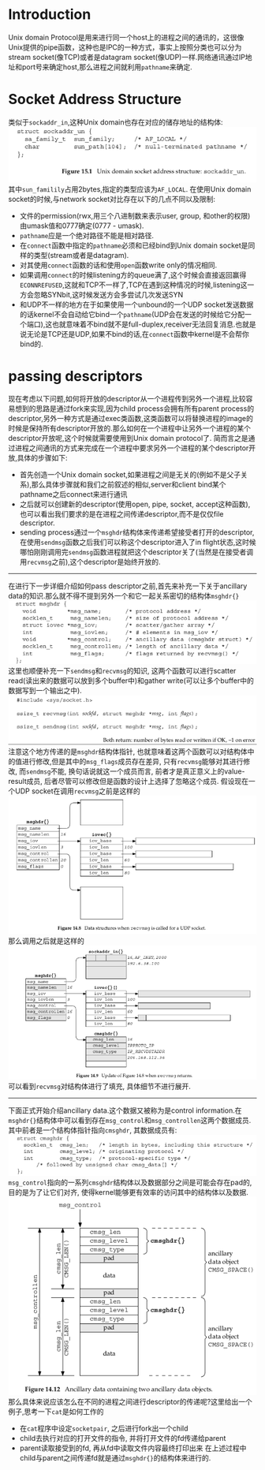 # Introduction
Unix domain Protocol是用来进行同一个host上的进程之间的通讯的，这很像Unix提供的pipe函数，这种也是IPC的一种方式，事实上按照分类也可以分为stream socket(像TCP)或者是datagram socket(像UDP)一样.网络通讯通过IP地址和port号来确定host,那么进程之间就利用`pathname`来确定.
# Socket Address Structure
类似于`sockaddr_in`,这种Unix domain也存在对应的储存地址的结构体:
![](image/2022-04-07-17-45-26.png)
其中`sun_familily`占用2bytes,指定的类型应该为`AF_LOCAL`.
在使用Unix domain socket的时候,与network socket对比存在以下的几点不同以及限制:
- 文件的permission(rwx,用三个八进制数来表示user, group, 和other的权限)由umask值和0777确定(0777 - umask).
- `pathname`应是一个绝对路径不能是相对路径.
- 在`connect`函数中指定的`pathname`必须和已经bind到Unix domain socket是同样的类型(stream或者是datagram).
- 对其使用`connect`函数的话和使用`open`函数write only的情况相同.
- 如果调用`connect`的时候listening方的queue满了,这个时候会直接返回赢得`ECONNREFUSED`,这就和TCP不一样了,TCP在遇到这种情况的时候,listening这一方会忽略SYNbit,这时候发送方会多尝试几次发送SYN
- 和UDP不一样的地方在于如果使用一个unbound的一个UDP socket发送数据的话kernel不会自动给它bind一个`pathname`(UDP会在发送的时候给它分配一个端口),这也就意味着不bind就不是full-duplex,receiver无法回复消息.也就是说无论是TCP还是UDP,如果不bind的话,在`connect`函数中kernel是不会帮你bind的.
# passing descriptors
现在考虑以下问题,如何将开放的descriptor从一个进程传到另外一个进程,比较容易想到的思路是通过fork来实现,因为child process会拥有所有parent process的descriptor,另外一种方式是通过exec类函数,这类函数可以将替换进程的image的时候是保持所有descriptor开放的.那么如何在一个进程中让另外一个进程的某个descriptor开放呢,这个时候就需要使用到Unix domain protocol了.
简而言之是通过进程之间通讯的方式来完成在一个进程中要求另外一个进程的某个descriptor开放,具体的步骤如下:
- 首先创造一个Unix domain socket,如果进程之间是无关的(例如不是父子关系),那么具体步骤就和我们之前叙述的相似,server和client bind某个pathname之后connect来进行通讯
- 之后就可以创建新的descriptor(使用open, pipe, socket, accept这种函数),也可以看出我们要求的是在进程之间传递descriptor,而不是仅仅file descriptor.
- sending process通过一个`msghdr`结构体来传递希望接受者打开的descriptor, 在使用`sendmsg`函数之后我们可以称这个descriptor进入了in flight状态,这时候哪怕刚刚调用完`sendmsg`函数进程就把这个descriptor关了(当然是在接受者调用`recvmsg`之前),这个descriptor是始终开放的.
---
在进行下一步详细介绍如何pass descriptor之前,首先来补充一下关于ancillary data的知识.那么就不得不提到另外一个和它一起关系密切的结构体`msghdr{}`
![](image/2022-04-09-16-15-31.png)
这里也顺便补充一下`sendmsg`和`recvmsg`的知识, 这两个函数可以进行scatter read(读出来的数据可以放到多个buffer中)和gather write(可以让多个buffer中的数据写到一个输出之中).
![](image/2022-04-09-16-20-10.png)
注意这个地方传递的是`msghdr`结构体指针, 也就意味着这两个函数可以对结构体中的值进行修改,但是其中的`msg_flags`成员存在差异, 只有`recvmsg`能够对其进行修改, 而`sendmsg`不能, 换句话说就这一个成员而言, 前者才是真正意义上的value-result成员, 后者尽管可以修改但是函数的设计上选择了忽略这个成员.
假设现在一个UDP socket在调用`recvmsg`之前是这样的
![](image/2022-04-09-16-24-03.png)
那么调用之后就是这样的
![](image/2022-04-09-16-24-51.png)
可以看到`recvmsg`对结构体进行了填充, 具体细节不进行展开.

---
下面正式开始介绍ancillary data.这个数据又被称为是control information.在`msghdr{}`结构体中可以看到存在`msg_control`和`msg_controllen`这两个数据成员.
其中前者是一个结构体指针指向`cmsghdr`, 其数据成员有:
![](image/2022-04-09-16-30-21.png)
`msg_control`指向的一系列`cmsghdr`结构体以及数据部分之间是可能会存在pad的, 目的是为了让它们对齐, 使得kernel能够更有效率的访问其中的结构体以及数据.
![](image/2022-04-09-16-42-59.png)
那么具体来说应该怎么在不同的进程之间进行descriptor的传递呢?这里给出一个例子,思考一下`cat`是如何工作的
- 在`cat`程序中设定`socketpair`, 之后进行fork出一个child 
- child去执行对应的打开文件的指令, 并将打开文件的fd传递给parent
- parent读取接受到的fd, 再从fd中读取文件内容最终打印出来
在上述过程中child与parent之间传递fd就是通过`msghdr{}`的结构体来进行的.